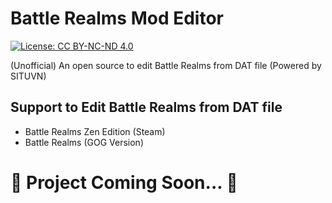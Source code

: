 # Battle Realms Mod Editor

[![License: CC BY-NC-ND 4.0](https://licensebuttons.net/l/by-nc-sa/3.0/88x31.png)](https://creativecommons.org/licenses/by-sa/4.0/)

(Unofficial) An open source to edit Battle Realms from DAT file (Powered by SITUVN)

## Support to Edit Battle Realms from DAT file

- Battle Realms Zen Edition (Steam)
- Battle Realms (GOG Version)

# 🔺 Project Coming Soon... 🔺
